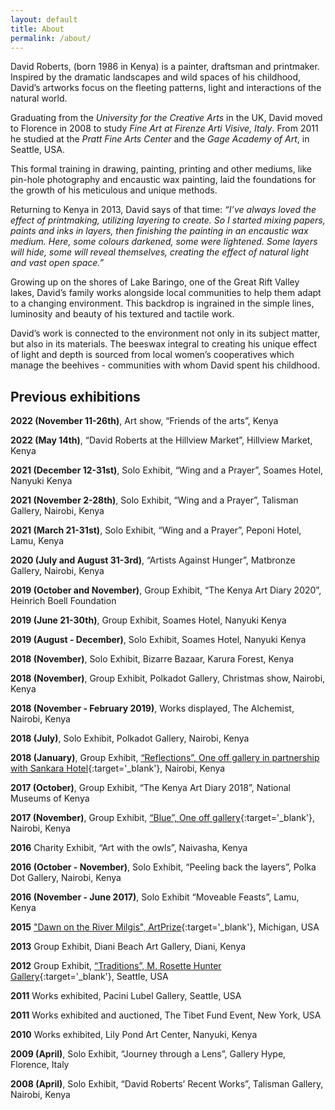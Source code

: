```yaml
---
layout: default
title: About
permalink: /about/
---
```


David Roberts, (born 1986 in Kenya) is a painter, draftsman and printmaker. Inspired by the dramatic landscapes and wild spaces of his childhood, David’s artworks focus on the fleeting patterns, light and interactions of the natural world.

Graduating from the _University for the Creative Arts_ in the UK, David moved to Florence in 2008 to study _Fine Art at Firenze Arti Visive, Italy_. From 2011 he studied at the _Pratt Fine Arts Center_ and the _Gage Academy of Art_, in Seattle, USA. 

This formal training in drawing, painting, printing and other mediums, like pin-hole photography and encaustic wax painting, laid the foundations for the growth of his meticulous and unique methods. 

Returning to Kenya in 2013, David says of that time: _“I’ve always loved the effect of printmaking, utilizing layering to create. So I started mixing papers, paints and inks in layers, then finishing the painting in an encaustic wax medium. Here, some colours darkened, some were lightened. Some layers will hide, some will reveal themselves, creating the effect of natural light and vast open space.”_

Growing up on the shores of Lake Baringo, one of the Great Rift Valley lakes, David’s family works alongside local communities to help them adapt to a changing environment. 
This backdrop is ingrained in the simple lines, luminosity and beauty of his textured and tactile work.  

David’s work is connected to the environment not only in its subject matter, but also in its materials. The beeswax integral to creating his unique effect of light and depth is sourced from local women’s cooperatives which manage the beehives - communities with whom David spent his childhood.

## Previous exhibitions

__2022 (November 11-26th)__, Art show, “Friends of the arts”, Kenya

__2022 (May 14th)__, “David Roberts at the Hillview Market”, Hillview Market, Kenya

__2021 (December 12-31st)__, Solo Exhibit, “Wing and a Prayer”, Soames Hotel, Nanyuki Kenya

__2021 (November 2-28th)__, Solo Exhibit, “Wing and a Prayer”, Talisman Gallery, Nairobi, Kenya

__2021 (March 21-31st)__, Solo Exhibit, “Wing and a Prayer”, Peponi Hotel, Lamu, Kenya

__2020 (July and August 31-3rd)__, “Artists Against Hunger”, Matbronze Gallery, Nairobi, Kenya

__2019 (October and November)__, Group Exhibit, “The Kenya Art Diary 2020”, Heinrich Boell Foundation

__2019 (June 21-30th)__, Group Exhibit, Soames Hotel, Nanyuki Kenya

__2019 (August - December)__, Solo Exhibit, Soames Hotel, Nanyuki Kenya

__2018 (November)__, Solo Exhibit, Bizarre Bazaar, Karura Forest, Kenya

__2018 (November)__, Group Exhibit, Polkadot Gallery, Christmas show, Nairobi, Kenya

__2018 (November - February 2019)__, Works displayed, The Alchemist, Nairobi, Kenya

__2018 (July)__, Solo Exhibit, Polkadot Gallery, Nairobi, Kenya

__2018 (January)__, Group Exhibit, [“Reflections”, One off gallery in partnership with Sankara Hotel](https://www.oneoffafrica.com/reflections-sankara.html){:target='_blank'}, Nairobi, Kenya

__2017 (October)__,  Group Exhibit, “The Kenya Art Diary 2018”, National Museums of Kenya

__2017 (November)__, Group Exhibit, [“Blue”, One off gallery](https://www.oneoffafrica.com/blue.html){:target='_blank'}, Nairobi, Kenya

__2016__ Charity Exhibit, “Art with the owls”, Naivasha, Kenya

__2016 (October - November)__, Solo Exhibit, “Peeling back the layers”, Polka Dot Gallery, Nairobi, Kenya

__2016 (November - June 2017)__, Solo Exhibit “Moveable Feasts”, Lamu, Kenya

__2015__ ["Dawn on the River Milgis", ArtPrize](https://www.artprize.org/61890){:target='_blank'}, Michigan, USA

__2013__ Group Exhibit, Diani Beach Art Gallery, Diani, Kenya

__2012__ Group Exhibit, [“Traditions”, M. Rosette Hunter Gallery](https://artgallery.seattlecentral.edu/traditions){:target='_blank'}, Seattle, USA

__2011__ Works exhibited, Pacini Lubel Gallery, Seattle, USA

__2011__ Works exhibited and auctioned, The Tibet Fund Event, New York, USA

__2010__ Works exhibited, Lily Pond Art Center, Nanyuki, Kenya

__2009 (April)__, Solo Exhibit, “Journey through a Lens”, Gallery Hype, Florence, Italy

__2008 (April)__, Solo Exhibit, “David Roberts’ Recent Works”, Talisman Gallery, Nairobi, Kenya

